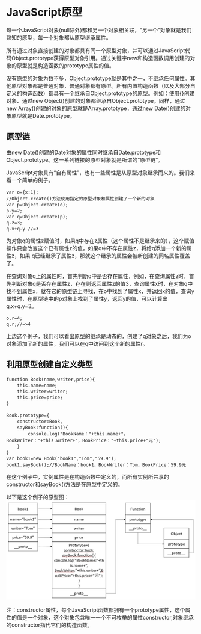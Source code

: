 # JavaScript原型

每一个JavaScript对象(null除外)都和另一个对象相关联，“另一个”对象就是我们熟知的原型，每一个对象都从原型继承属性。

所有通过对象直接创建的对象都具有同一个原型对象，并可以通过JavaScript代码Object.prototype获得原型对象引用。通过关键字new和构造函数调用创建的对象的原型就是构造函数的prototype属性的值。

没有原型的对象为数不多，Object.prototype就是其中之一，不继承任何属性。其他原型对象都是普通对象，普通对象都有原型。所有内置构造函数（以及大部分自定义的构造函数）都具有一个继承自Object.prototype的原型。例如：使用{}创建对象、通过new Object()创建的对象都继承自Object.prototype。同样，通过new Array()创建的对象的原型就是Array.prototype，通过new Date()创建的对象原型就是Date.prototype。

## 原型链
由new Date()创建的Date对象的属性同时继承自Date.prototype和Object.prototype。这一系列链接的原型对象就是所谓的“原型链”。

JavaScript对象具有“自有属性”，也有一些属性是从原型对象继承而来的。我们来看一个简单的例子。

```
var o={x:1};
//Object.create()方法使用指定的原型对象和属性创建了一个新的对象
var p=Object.create(o);
p.y=2;
var q=Object.create(p);
q.z=3;
q.x+q.y //=3
```
为对象q的属性z赋值时，如果q中存在z属性（这个属性不是继承来的），这个赋值操作只会改变这个已有属性z的值，如果q中不存在属性z，将给q添加一个新的属性z，如果
q已经继承了属性z，那就这个继承的属性会被新创建的同名属性覆盖了。

在查询对象q上的属性时，首先判断q中是否存在属性，例如，在查询属性z时，首先判断对象q是否存在属性z，存在则返回属性z的值3，查询属性x时，在对象q中找不到属性x，就在它的原型链上寻找，在o中找到了属性x，并返回x的值，查询y属性时，在原型链中的p对象上找到了属性y，返回y的值，可以计算出q.x+q.y=3。


```
o.r=4;
q.r;//=>4
```
上边这个例子，我们可以看出原型的继承是动态的，创建了q对象之后，我们为o对象添加了新的属性，我们可以在q中访问到这个新的属性r。

## 利用原型创建自定义类型


```
function Book(name,writer,price){
    this.name=name;
    this.writer=writer;
    this.price=price;
}

Book.prototype={
    constructor:Book,
    sayBook:function(){
        console.log("BookName："+this.name+"，BookWriter："+this.writer+"，BookPrice："+this.price+"元");
    }
}
var book1=new Book("book1","Tom","59.9");
book1.sayBook();//BookName：book1，BookWriter：Tom，BookPrice：59.9元
```
在这个例子中，实例属性是在构造函数中定义的，而所有实例所共享的constructor和sayBook()方法是在原型中定义的。

以下是这个例子的原型图：
![](/images/2017-3-30-prototypechain1.JPG)

注：constructor属性，每个JavaScript函数都拥有一个prototype属性，这个属性的值是一个对象，这个对象包含唯一一个不可枚举的属性constructor,对象继承的constructor指代它们的构造函数。




